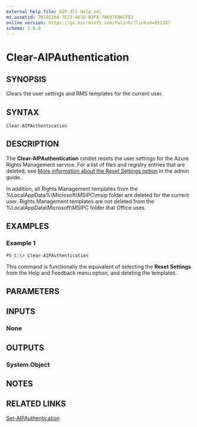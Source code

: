 ```yaml
---
external help file: AIP.dll-Help.xml
ms.assetid: 76192204-7E23-467D-B3FA-7A697F06CFB3
online version: https://go.microsoft.com/fwlink/?linkid=851287
schema: 2.0.0
---
```


# Clear-AIPAuthentication

## SYNOPSIS
Clears the user settings and RMS templates for the current user.

## SYNTAX

```
Clear-AIPAuthentication
```

## DESCRIPTION
The **Clear-AIPAuthentication** cmdlet resets the user settings for the Azure Rights Management service. For a list of files and registry entries that are deleted, see [More information about the Reset Settings option](https://docs.microsoft.com/information-protection/rms-client/client-admin-guide#more-information-about-the-reset-settings-option) in the admin guide.

In addition, all Rights Management templates from the %LocalAppData%\Microsoft\MSIPC\msip folder are deleted for the current user. Rights Management templates are not deleted from the %LocalAppData\Microsoft\MSIPC folder that Office uses.

## EXAMPLES

### Example 1
```
PS C:\> Clear-AIPAuthentication

```

This command is functionally the equivalent of selecting the **Reset Settings** from the Help and Feedback menu option, and deleting the templates.


## PARAMETERS

## INPUTS

### None


## OUTPUTS

### System.Object

## NOTES

## RELATED LINKS

[Set-AIPAuthentication](./Set-AIPAuthentication.md)
